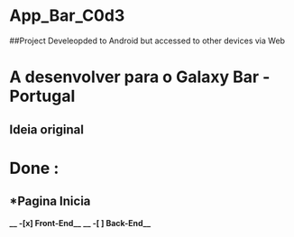 # App_Bar_C0d3
##Project Develeopded to Android but accessed to other devices via Web

# A desenvolver para o Galaxy Bar - Portugal
## **Ideia original**

# Done :
## *Pagina Inicia
**__ -[x] Front-End__**
**__ -[ ] Back-End__**

